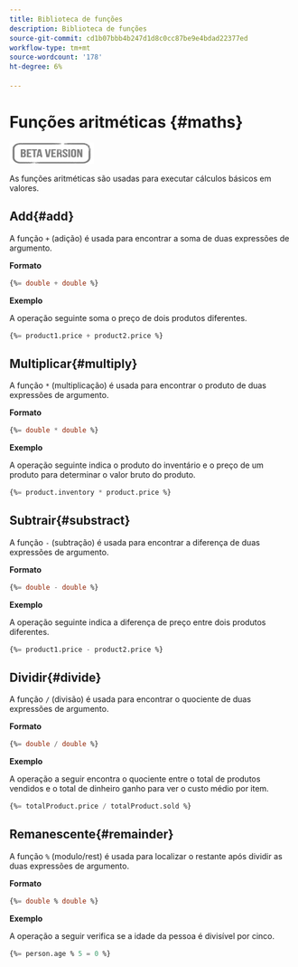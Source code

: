 ```yaml
---
title: Biblioteca de funções
description: Biblioteca de funções
source-git-commit: cd1b07bbb4b247d1d8c0cc87be9e4bdad22377ed
workflow-type: tm+mt
source-wordcount: '178'
ht-degree: 6%

---
```


# Funções aritméticas {#maths}

![](../../assets/do-not-localize/badge.png)

As funções aritméticas são usadas para executar cálculos básicos em valores.

## Add{#add}

A função `+` (adição) é usada para encontrar a soma de duas expressões de argumento.

**Formato**

```sql
{%= double + double %}
```

**Exemplo**

A operação seguinte soma o preço de dois produtos diferentes.

```sql
{%= product1.price + product2.price %}
```

## Multiplicar{#multiply}

A função `*` (multiplicação) é usada para encontrar o produto de duas expressões de argumento.

**Formato**

```sql
{%= double * double %}
```

**Exemplo**

A operação seguinte indica o produto do inventário e o preço de um produto para determinar o valor bruto do produto.

```sql
{%= product.inventory * product.price %}
```

## Subtrair{#substract}

A função `-` (subtração) é usada para encontrar a diferença de duas expressões de argumento.

**Formato**

```sql
{%= double - double %}
```

**Exemplo**

A operação seguinte indica a diferença de preço entre dois produtos diferentes.

```sql
{%= product1.price - product2.price %}
```

## Dividir{#divide}

A função `/` (divisão) é usada para encontrar o quociente de duas expressões de argumento.

**Formato**

```sql
{%= double / double %}
```

**Exemplo**

A operação a seguir encontra o quociente entre o total de produtos vendidos e o total de dinheiro ganho para ver o custo médio por item.

```sql
{%= totalProduct.price / totalProduct.sold %}
```

## Remanescente{#remainder}

A função `%` (modulo/rest) é usada para localizar o restante após dividir as duas expressões de argumento.

**Formato**

```sql
{%= double % double %}
```

**Exemplo**

A operação a seguir verifica se a idade da pessoa é divisível por cinco.

```sql
{%= person.age % 5 = 0 %}
```
